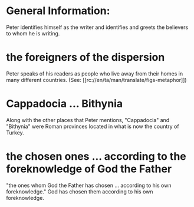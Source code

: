 # General Information:

Peter identifies himself as the writer and identifies and greets the believers to whom he is writing.

# the foreigners of the dispersion

Peter speaks of his readers as people who live away from their homes in many different countries. (See: [[rc://en/ta/man/translate/figs-metaphor]])

# Cappadocia ... Bithynia

Along with the other places that Peter mentions, "Cappadocia" and "Bithynia" were Roman provinces located in what is now the country of Turkey.

# the chosen ones ... according to the foreknowledge of God the Father

"the ones whom God the Father has chosen ... according to his own foreknowledge." God has chosen them according to his own foreknowledge.

